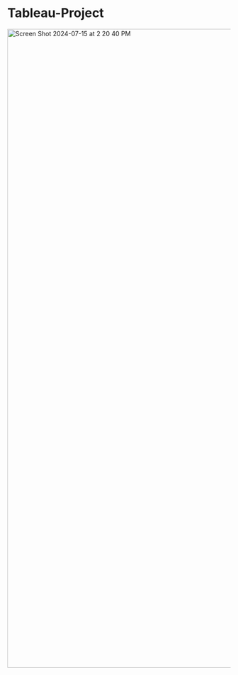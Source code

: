 # Tableau-Project
<img width="1440" alt="Screen Shot 2024-07-15 at 2 20 40 PM" src="https://github.com/user-attachments/assets/5fe500f4-138c-402b-970b-b5f168848ea3">
